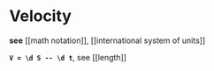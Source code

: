 # Velocity

**see** [[math notation]], [[international system of units]]

**`V = \d S -- \d t`**, see [[length]]
